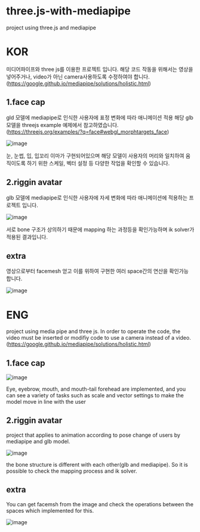 # three.js-with-mediapipe
project using three.js and mediapipe

# KOR

미디어파이프와 three js를 이용한 프로젝트 입니다. 
해당 코드 작동을 위해서는 영상을 넣어주거나, video가 아닌 camera사용하도록 수정하여야 합니다.
(https://google.github.io/mediapipe/solutions/holistic.html) 

## 1.face cap   

gld 모델에 mediapipe로 인식한 사용자에 표정 변화에 따라 애니메이션 적용 해당 glb모델을 threejs example 예제에서 참고하였습니다.(https://threejs.org/examples/?q=face#webgl_morphtargets_face)

![image](https://user-images.githubusercontent.com/75608078/174450356-d7a39164-67a2-45c2-a581-c924ffc56749.png)

눈, 눈썹, 입, 입꼬리 이마가 구현되어있으며 해당 모델이 사용자의 머리와 일치하여 움직이도록 하기 위한 스케일, 벡터 설정 등 다양한 작업을 확인할 수 있습니다.



## 2.riggin avatar 

glb 모델에 mediapipe로 인식한 사용자에 자세 변화에 따라 애니메이션에 적용하는 프로젝트 입니다.

![image](https://user-images.githubusercontent.com/75608078/174450842-d897ad08-dc22-4f3a-a74b-66117abd64c3.png)

서로 bone 구조가 상의하기 때문에 mapping 하는 과정등을 확인가능하며 ik solver가 적용된 결과입니다. 


## extra 

영상으로부터 facemesh 얻고 이를 위하여 구현한 여러 space간의 연산을 확인가능 합니다.

![image](https://user-images.githubusercontent.com/75608078/174450202-897e51ce-c371-4b88-b221-9dd0447fc9af.png)

# ENG
project using media pipe and three js.
In order to operate the code, the video must be inserted or modifiy code to use a camera instead of a video.
(https://google.github.io/mediapipe/solutions/holistic.html)


## 1.face cap   

![image](https://user-images.githubusercontent.com/75608078/174450356-d7a39164-67a2-45c2-a581-c924ffc56749.png)

Eye, eyebrow, mouth, and mouth-tail forehead are implemented, and you can see a variety of tasks such as scale and vector settings to make the model move in line with the user


## 2.riggin avatar 

project that applies to animation according to pose change of users by mediapipe and glb model.

![image](https://user-images.githubusercontent.com/75608078/174450842-d897ad08-dc22-4f3a-a74b-66117abd64c3.png)

the bone structure is different with each other(glb and mediapipe). So it is possible to check the mapping process and ik solver.


## extra 
You can get facemsh from the image and check the operations between the spaces which implemented for this.

![image](https://user-images.githubusercontent.com/75608078/174450202-897e51ce-c371-4b88-b221-9dd0447fc9af.png)

